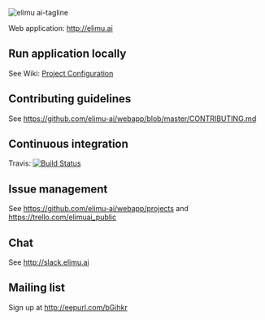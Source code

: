 ![elimu ai-tagline](https://user-images.githubusercontent.com/15718174/28230075-c42d3e8e-68e5-11e7-8d97-c99d9c7c322e.png)

Web application: http://elimu.ai

## Run application locally
See Wiki: [Project Configuration](https://github.com/elimu-ai/webapp/wiki/Project-Configuration)

## Contributing guidelines
See https://github.com/elimu-ai/webapp/blob/master/CONTRIBUTING.md

## Continuous integration
Travis: [![Build Status](https://travis-ci.org/elimu-ai/webapp.svg)](https://travis-ci.org/elimu-ai/webapp)

## Issue management
See https://github.com/elimu-ai/webapp/projects and https://trello.com/elimuai_public

## Chat
See http://slack.elimu.ai

## Mailing list
Sign up at http://eepurl.com/bGihkr

